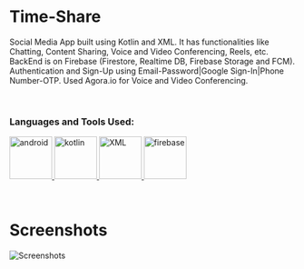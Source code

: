 # Time-Share

Social Media App built using Kotlin and XML. It has functionalities like Chatting, Content Sharing, Voice and Video Conferencing, Reels, etc. BackEnd is on Firebase (Firestore, Realtime DB, Firebase Storage and FCM). Authentication and Sign-Up using Email-Password|Google Sign-In|Phone Number-OTP. Used Agora.io for Voice and Video Conferencing.
  <p><br></p>
  <h3 align="left">Languages and Tools Used:</h3>
<p> 
  <a href="https://developer.android.com" target="_blank" rel="noreferrer"> <img src="https://user-images.githubusercontent.com/73953395/221414435-71f899f1-d053-4ab6-b235-12e253b2bbd8.png" alt="android" width="75" height="75"/> </a>
  <a href="https://kotlinlang.org" target="_blank" rel="noreferrer"> <img src="https://www.vectorlogo.zone/logos/kotlinlang/kotlinlang-icon.svg" alt="kotlin" width="75" height="75"/> </a> 
  <a href="https://www.w3schools.com/xml/" target="_blank" rel="noreferrer"> <img src="https://cdn-icons-png.flaticon.com/128/136/136526.png" alt="XML" width="75" height="75"/> </a>
  <a href="https://firebase.google.com/" target="_blank" rel="noreferrer"> <img src="https://www.vectorlogo.zone/logos/firebase/firebase-icon.svg" alt="firebase" width="75" height="75"/> </a> 
</p>
  
  <p><br></p>
  
# Screenshots
![Screenshots](https://user-images.githubusercontent.com/73953395/221423545-6bbd56c4-56f6-42be-a6b0-b51b5f7f1a34.png)


